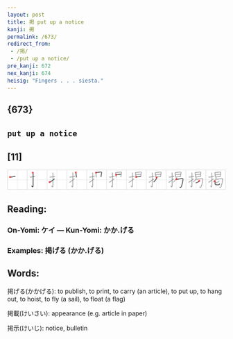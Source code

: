 ```yaml
---
layout: post
title: 掲 put up a notice
kanji: 掲
permalink: /673/
redirect_from:
 - /掲/
 - /put up a notice/
pre_kanji: 672
nex_kanji: 674
heisig: "Fingers . . . siesta."
---
```


## {673}

## `put up a notice`

## [11]

<div class="stroke"><img src="../images/E68EB2.png" /></div>

## Reading:

### On-Yomi: ケイ &mdash; Kun-Yomi: かか.げる

### Examples: 掲げる (かか.げる)

## Words:

掲げる(かかげる): to publish, to print, to carry (an article), to put up, to hang out, to hoist, to fly (a sail), to float (a flag)

掲載(けいさい): appearance (e.g. article in paper)

掲示(けいじ): notice, bulletin
